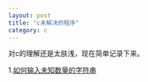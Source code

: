 ```yaml
---
layout: post
title: "c未解决的程序"
category: c
---
```


对c的理解还是太肤浅，现在简单记录下来。

1.[如何输入未知数量的字符串](https://www.hackerrank.com/challenges/30-dictionaries-and-maps)
